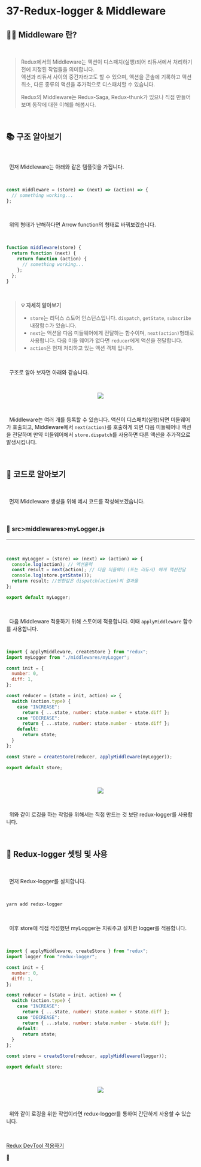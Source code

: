 # 37-Redux-logger & Middleware

## 🤷‍♀️ Middleware 란?

<br/>

> Redux에서의 Middleware는 액션이 디스패치(실행)되어 리듀서에서 처리하기전에 지정된 작업들을 의미합니다.  
> 액션과 리듀서 사이의 중간자라고도 할 수 있으며, 액션을 콘솔에 기록하고 액션취소, 다른 종류의 액션을 추가적으로 디스패치할 수 있습니다.
>
> Redux의 Middleware는 Redux-Saga, Redux-thunk가 있으나 직접 만들어보며 동작에 대한 이해를 해봅시다.

<br/>

## 📚 구조 알아보기

<br/>

&nbsp; 먼저 Middleware는 아래와 같은 템플릿을 가집니다.

<br/>

```js
const middleware = (store) => (next) => (action) => {
  // something working...
};
```

<br/>

&nbsp; 위의 형태가 난해하다면 Arrow function의 형태로 바꿔보겠습니다.

<br/>

```js
function middleware(store) {
  return function (next) {
    return function (action) {
      // something working...
    };
  };
}
```

<br/>

> **💡 자세히 알아보기**
>
> - `store`는 리덕스 스토어 인스턴스입니다. `dispatch`, `getState`, `subscribe` 내장함수가 있습니다.
> - `next`는 액션을 다음 미들웨어에게 전달하는 함수이며, `next(action)`형태로 사용합니다. 다음 미들 웨어가 없다면 `reducer`에게 액션을 전달합니다.
> - `action`은 현재 처리하고 있는 액션 객체 입니다.

<br/>

&nbsp; 구조로 알아 보자면 아래와 같습니다.

<br/>

<p align="center"><img src="https://miro.medium.com/max/2400/1*94LKNs35Z3GOZPhQ_Sd5qw.png"/></p>

<br/>

&nbsp; Middleware는 여러 개를 등록할 수 있습니다. 액션이 디스패치(실행)되면 미들웨어가 호출되고, Middleware에서 `next(action)`를 호출하게 되면 다음 미들웨어나 액션을 전달하며 만약 미들웨어에서 `store.dispatch`를 사용하면 다른 액션을 추가적으로 발생시킵니다.

<br/>

## 👀 코드로 알아보기

<br/>

&nbsp; 먼저 Middleware 생성을 위해 예시 코드를 작성해보겠습니다.

<br/>

### 📂 src>middlewares>myLogger.js

---

<br/>

```js
const myLogger = (store) => (next) => (action) => {
  console.log(action); // 액션출력
  const result = next(action); // 다음 미들웨어 (또는 리듀서) 에게 액션전달
  console.log(store.getState());
  return result; //반환값은 dispatch(action)의 결과물
};

export default myLogger;
```

<br/>

&nbsp; 다음 Middleware 적용하기 위해 스토어에 적용합니다. 이때 `applyMiddleware` 함수를 사용합니다.

<br/>

```js
import { applyMiddleware, createStore } from "redux";
import myLogger from "./middlewares/myLogger";

const init = {
  number: 0,
  diff: 1,
};

const reducer = (state = init, action) => {
  switch (action.type) {
    case "INCREASE":
      return { ...state, number: state.number + state.diff };
    case "DECREASE":
      return { ...state, number: state.number - state.diff };
    default:
      return state;
  }
};

const store = createStore(reducer, applyMiddleware(myLogger));

export default store;
```

<br/>

<p align="center"><img src="https://img1.daumcdn.net/thumb/R1280x0/?scode=mtistory2&fname=https%3A%2F%2Fblog.kakaocdn.net%2Fdn%2F2InOz%2Fbtq2MzUPegD%2F8WV6kMbkUciLMmK12431j1%2Fimg.gif"/></p>

<br/>

&nbsp; 위와 같이 로깅을 하는 작업을 위해서는 직접 만드는 것 보단 redux-logger를 사용합니다.

<br/>

## 💾 Redux-logger 셋팅 및 사용

<br/>

&nbsp; 먼저 Redux-logger를 설치합니다.

<br/>

```bash
yarn add redux-logger
```

<br/>

&nbsp; 이후 store에 직접 작성했던 myLogger는 지워주고 설치한 logger를 적용합니다.

<br/>

```js
import { applyMiddleware, createStore } from "redux";
import logger from "redux-logger";

const init = {
  number: 0,
  diff: 1,
};

const reducer = (state = init, action) => {
  switch (action.type) {
    case "INCREASE":
      return { ...state, number: state.number + state.diff };
    case "DECREASE":
      return { ...state, number: state.number - state.diff };
    default:
      return state;
  }
};

const store = createStore(reducer, applyMiddleware(logger));

export default store;
```

<br/>

<p align="center"><img src="https://img1.daumcdn.net/thumb/R1280x0/?scode=mtistory2&fname=https%3A%2F%2Fblog.kakaocdn.net%2Fdn%2FcOu8il%2Fbtq2RjQwn1r%2FhzBmeab3rFo0nylDp6dYJ1%2Fimg.gif"/></p>

<br/>

&nbsp; 위와 같이 로깅을 위한 작업이라면 redux-logger를 통하여 간단하게 사용할 수 있습니다.

<br/>

[Redux DevTool 적용하기](https://react.vlpt.us/redux-middleware/03-logger-and-devtools.html)

👋
